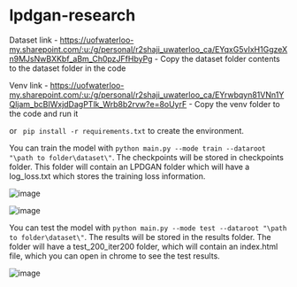 # lpdgan-research

Dataset link - https://uofwaterloo-my.sharepoint.com/:u:/g/personal/r2shaji_uwaterloo_ca/EYqxG5vIxH1GgzeXn9MJsNwBXKbf_aBm_Ch0pzJFfHbyPg  - Copy the dataset folder contents to the dataset folder in the code

Venv link - https://uofwaterloo-my.sharepoint.com/:u:/g/personal/r2shaji_uwaterloo_ca/EYrwbqyn81VNn1YQljam_bcBIWxjdDagPTlk_Wrb8b2rvw?e=8oUyrF - Copy the venv folder to the code and run it 

or ``` pip install -r requirements.txt``` to create the environment.

You can train the model with ```python main.py --mode train --dataroot "\path to folder\dataset\"```. The checkpoints will be stored in checkpoints folder. This folder will contain an LPDGAN folder which will have a log_loss.txt which stores the training loss information.

![image](https://github.com/user-attachments/assets/8263f0b8-87e8-4412-9cfd-a727da3e30e8)

![image](https://github.com/user-attachments/assets/cdfdca49-d7f3-4b37-9778-180eefe5cb14)



You can test the model with ```python main.py --mode test --dataroot "\path to folder\dataset\"```. The results will be stored in the results folder. The folder will have a test_200_iter200 folder, which will contain an index.html file, which you can open in chrome to see the test results.

![image](https://github.com/user-attachments/assets/8e6c610b-5f64-4d3a-8b6b-e80ad0108636)



